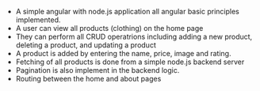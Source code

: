 - A simple angular with node.js application all angular basic principles implemented. 
- A user can view all products (clothing) on the home page 
- They can perform all CRUD operatrions including adding a new product, deleting a product, and updating a product
- A product is added by entering the name, price, image and rating. 
- Fetching of all products is done from a simple node.js backend server 
- Pagination is also implement in the backend logic. 
- Routing between the home and about pages 
